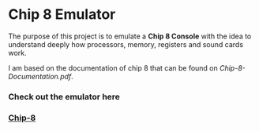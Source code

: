 # Chip 8 Emulator

The purpose of this project is to emulate a **Chip 8 Console** with the idea to understand deeply how processors, memory, registers and sound cards work.

I am based on the documentation of chip 8 that can be found on *Chip-8-Documentation.pdf*.

### Check out the emulator here
### [Chip-8](https://simon890.github.io/chip-8/)